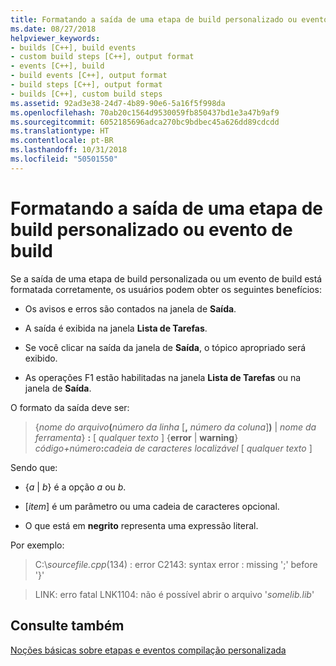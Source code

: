 ```yaml
---
title: Formatando a saída de uma etapa de build personalizado ou evento de build
ms.date: 08/27/2018
helpviewer_keywords:
- builds [C++], build events
- custom build steps [C++], output format
- events [C++], build
- build events [C++], output format
- build steps [C++], output format
- builds [C++], custom build steps
ms.assetid: 92ad3e38-24d7-4b89-90e6-5a16f5f998da
ms.openlocfilehash: 70ab20c1564d9530059fb850437bd1e3a47b9af9
ms.sourcegitcommit: 6052185696adca270bc9bdbec45a626dd89cdcdd
ms.translationtype: HT
ms.contentlocale: pt-BR
ms.lasthandoff: 10/31/2018
ms.locfileid: "50501550"
---
```

# <a name="formatting-the-output-of-a-custom-build-step-or-build-event"></a>Formatando a saída de uma etapa de build personalizado ou evento de build

Se a saída de uma etapa de build personalizada ou um evento de build está formatada corretamente, os usuários podem obter os seguintes benefícios:

- Os avisos e erros são contados na janela de **Saída**.

- A saída é exibida na janela **Lista de Tarefas**.

- Se você clicar na saída da janela de **Saída**, o tópico apropriado será exibido.

- As operações F1 estão habilitadas na janela **Lista de Tarefas** ou na janela de **Saída**.

O formato da saída deve ser:

> {<em>nome do arquivo</em>**(**<em>número da linha</em> \[**,** <em>número da coluna</em>]**)** &#124; *nome da ferramenta*} **:** \[ <em>qualquer texto</em> ] {**error** &#124; **warning**} <em>código+número</em>**:**<em>cadeia de caracteres localizável</em> \[ <em>qualquer texto</em> ]

Sendo que:

- {*a* &#124; *b*} é a opção *a* ou *b*.

- \[<em>item</em>] é um parâmetro ou uma cadeia de caracteres opcional.

- O que está em **negrito** representa uma expressão literal.

Por exemplo:

> C:\\*sourcefile.cpp*(134) : error C2143: syntax error : missing ';' before '}'

> LINK: erro fatal LNK1104: não é possível abrir o arquivo '*somelib.lib*'

## <a name="see-also"></a>Consulte também

[Noções básicas sobre etapas e eventos compilação personalizada](../ide/understanding-custom-build-steps-and-build-events.md)